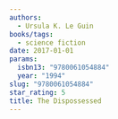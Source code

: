 ```yaml
---
authors:
  - Ursula K. Le Guin
books/tags:
  - science fiction
date: 2017-01-01
params:
  isbn13: "9780061054884"
  year: "1994"
slug: "9780061054884"
star_rating: 5
title: The Dispossessed
---
```


<!--more-->
